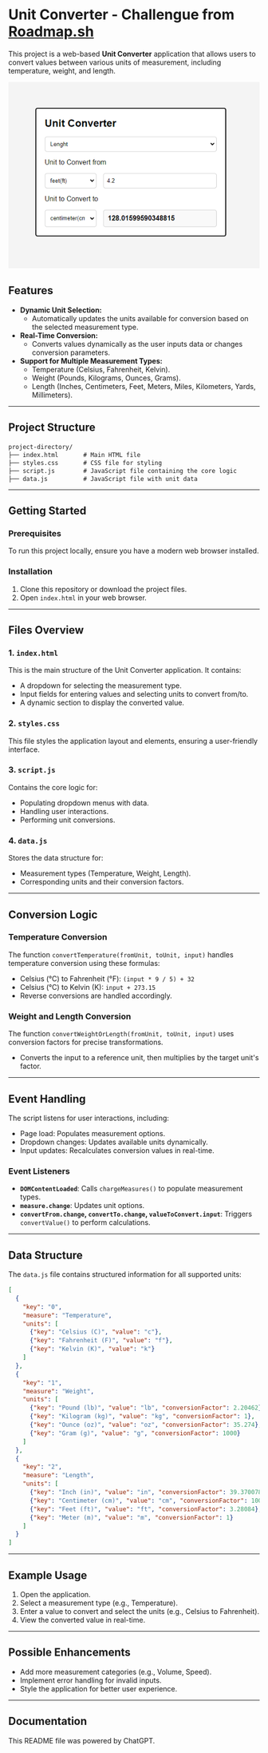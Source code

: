 # Unit Converter - Challengue from [Roadmap.sh](https://roadmap.sh/projects/unit-converter) 

This project is a web-based **Unit Converter** application that allows users to convert values between various units of measurement, including temperature, weight, and length. 

![unit Converter](Screenshot_1.png)

## Features
- **Dynamic Unit Selection:**
  - Automatically updates the units available for conversion based on the selected measurement type.
- **Real-Time Conversion:**
  - Converts values dynamically as the user inputs data or changes conversion parameters.
- **Support for Multiple Measurement Types:**
  - Temperature (Celsius, Fahrenheit, Kelvin).
  - Weight (Pounds, Kilograms, Ounces, Grams).
  - Length (Inches, Centimeters, Feet, Meters, Miles, Kilometers, Yards, Millimeters).

---

## Project Structure

```plaintext
project-directory/
├── index.html       # Main HTML file
├── styles.css       # CSS file for styling
├── script.js        # JavaScript file containing the core logic
├── data.js          # JavaScript file with unit data
```

---

## Getting Started

### Prerequisites
To run this project locally, ensure you have a modern web browser installed.

### Installation
1. Clone this repository or download the project files.
2. Open `index.html` in your web browser.

---

## Files Overview

### 1. `index.html`
This is the main structure of the Unit Converter application. It contains:
- A dropdown for selecting the measurement type.
- Input fields for entering values and selecting units to convert from/to.
- A dynamic section to display the converted value.

### 2. `styles.css`
This file styles the application layout and elements, ensuring a user-friendly interface.

### 3. `script.js`
Contains the core logic for:
- Populating dropdown menus with data.
- Handling user interactions.
- Performing unit conversions.

### 4. `data.js`
Stores the data structure for:
- Measurement types (Temperature, Weight, Length).
- Corresponding units and their conversion factors.

---

## Conversion Logic

### Temperature Conversion
The function `convertTemperature(fromUnit, toUnit, input)` handles temperature conversion using these formulas:
- Celsius (°C) to Fahrenheit (°F): `(input * 9 / 5) + 32`
- Celsius (°C) to Kelvin (K): `input + 273.15`
- Reverse conversions are handled accordingly.

### Weight and Length Conversion
The function `convertWeightOrLength(fromUnit, toUnit, input)` uses conversion factors for precise transformations.
- Converts the input to a reference unit, then multiplies by the target unit's factor.

---

## Event Handling
The script listens for user interactions, including:
- Page load: Populates measurement options.
- Dropdown changes: Updates available units dynamically.
- Input updates: Recalculates conversion values in real-time.

### Event Listeners
- **`DOMContentLoaded`**: Calls `chargeMeasures()` to populate measurement types.
- **`measure.change`**: Updates unit options.
- **`convertFrom.change`, `convertTo.change`, `valueToConvert.input`**: Triggers `convertValue()` to perform calculations.

---

## Data Structure
The `data.js` file contains structured information for all supported units:

```json
[
  {
    "key": "0",
    "measure": "Temperature",
    "units": [
      {"key": "Celsius (C)", "value": "c"},
      {"key": "Fahrenheit (F)", "value": "f"},
      {"key": "Kelvin (K)", "value": "k"}
    ]
  },
  {
    "key": "1",
    "measure": "Weight",
    "units": [
      {"key": "Pound (lb)", "value": "lb", "conversionFactor": 2.20462},
      {"key": "Kilogram (kg)", "value": "kg", "conversionFactor": 1},
      {"key": "Ounce (oz)", "value": "oz", "conversionFactor": 35.274},
      {"key": "Gram (g)", "value": "g", "conversionFactor": 1000}
    ]
  },
  {
    "key": "2",
    "measure": "Length",
    "units": [
      {"key": "Inch (in)", "value": "in", "conversionFactor": 39.3700787},
      {"key": "Centimeter (cm)", "value": "cm", "conversionFactor": 100},
      {"key": "Feet (ft)", "value": "ft", "conversionFactor": 3.28084},
      {"key": "Meter (m)", "value": "m", "conversionFactor": 1}
    ]
  }
]
```

---

## Example Usage
1. Open the application.
2. Select a measurement type (e.g., Temperature).
3. Enter a value to convert and select the units (e.g., Celsius to Fahrenheit).
4. View the converted value in real-time.

---

## Possible Enhancements
- Add more measurement categories (e.g., Volume, Speed).
- Implement error handling for invalid inputs.
- Style the application for better user experience.

---

## Documentation
This README file was powered by ChatGPT.
